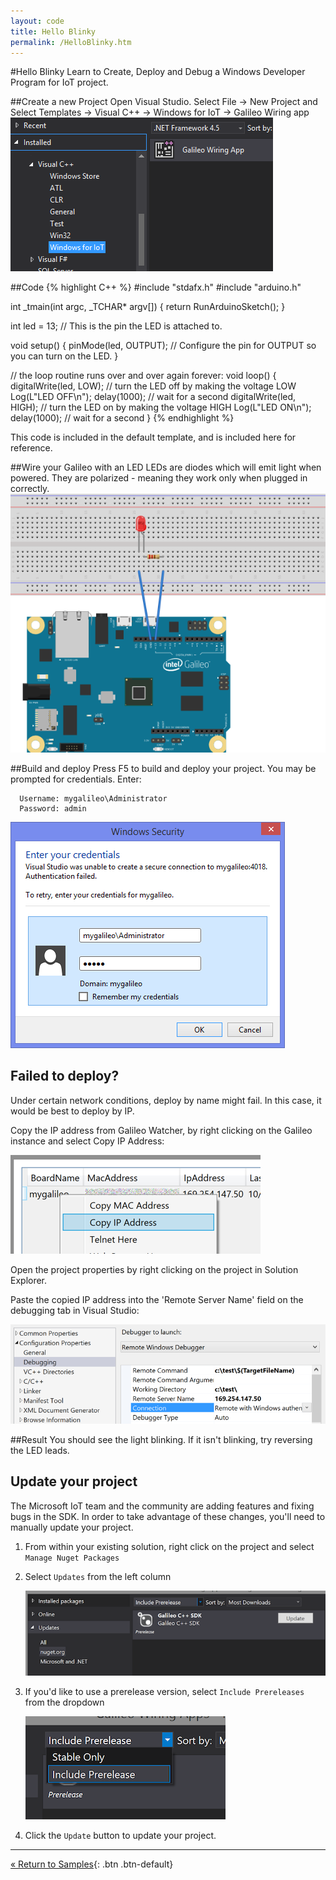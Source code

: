 ```yaml
---
layout: code
title: Hello Blinky
permalink: /HelloBlinky.htm
---
```


#Hello Blinky
Learn to Create, Deploy and Debug a Windows Developer Program for IoT project.

##Create a new Project
Open Visual Studio. Select File -> New Project and Select Templates -> Visual C++ -> Windows for IoT -> Galileo Wiring app
![AppCreate](images/Nuget_AppCreate.png)

##Code
{% highlight C++ %}
#include "stdafx.h"
#include "arduino.h"

int _tmain(int argc, _TCHAR* argv[])
{
  return RunArduinoSketch();
}

int led = 13;  // This is the pin the LED is attached to.

void setup()
{
  pinMode(led, OUTPUT); // Configure the pin for OUTPUT so you can turn on the LED.
}

// the loop routine runs over and over again forever:
void loop()
{
  digitalWrite(led, LOW);    // turn the LED off by making the voltage LOW
  Log(L"LED OFF\n");
  delay(1000);               // wait for a second
  digitalWrite(led, HIGH);    // turn the LED on by making the voltage HIGH
  Log(L"LED ON\n");
  delay(1000);               // wait for a second
}
{% endhighlight %}

This code is included in the default template, and is included here for reference.

##Wire your Galileo with an LED
LEDs are diodes which will emit light when powered. They are polarized - meaning they work only when plugged in correctly.
![LED Wiring](images/HelloBlinky.png)

##Build and deploy
Press F5 to build and deploy your project.
You may be prompted for credentials. Enter:

~~~
  Username: mygalileo\Administrator
  Password: admin
~~~

![](images/VSDeployCred.png)

## Failed to deploy?
Under certain network conditions, deploy by name might fail. In this case, it would be best to deploy by IP.

Copy the IP address from Galileo Watcher, by right clicking on the Galileo instance and select Copy IP Address:

![Copy IP Address](images/Deploy_CopyIP.png)

Open the project properties by right clicking on the project in Solution Explorer.

Paste the copied IP address into the 'Remote Server Name' field on the debugging tab in Visual Studio:

![Paste IP Address](images/Deploy_PasteIP.png)

##Result
You should see the light blinking. If it isn't blinking, try reversing the LED leads.

## Update your project
The Microsoft IoT team and the community are adding features and fixing bugs in the SDK. In order to take advantage of these changes, you'll need to manually update your project.

1. From within your existing solution, right click on the project and select ```Manage Nuget Packages```
1. Select ```Updates``` from the left column

   ![Updates](images/NugetUpdates.png)

1. If you'd like to use a prerelease version, select ```Include Prereleases``` from the dropdown

   ![Prerelease](images/Prerelease.png)

1. Click the ```Update``` button to update your project.

---
[&laquo; Return to Samples](SampleApps.htm){: .btn .btn-default} 
